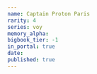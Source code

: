 ```yaml
---
name: Captain Proton Paris
rarity: 4
series: voy
memory_alpha:
bigbook_tier: -1
in_portal: true
date:
published: true
---
```



